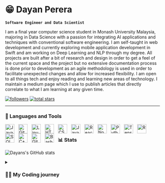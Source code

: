 # 😁 Dayan Perera

**` Software Engineer and Data Scientist `**

I am a final year computer science student in Monash University Malaysia, majoring in Data Science with a passion for integrating AI applications and techniques with conventional software engineering. I am self-taught in web development and currently exploring mobile application development in Swift and am working on Deep Learning and NLP through my degree. All projects are built after a bit of research and design in order to get a feel of the current space and the project but no extensive documentation process is done prior to development as an agile methodology is used in order to facilitate unexpected changes and allow for increased flexibility. I am open to all things tech and enjoy reading and learning new areas of technology. I maintain a medium page which I use to publish articles that directly correlate to what I am learning at any given time.

 <p align="left">
      <a href="https://github.com/TheRecklessDoctor?tab=followers">
         <img alt="followers" title="Follow me on Github" src="https://custom-icon-badges.demolab.com/github/followers/TheRecklessDoctor?color=236ad3&labelColor=1155ba&style=for-the-badge&logo=person-add&label=Follow&logoColor=white"/></a>
      <a href="https://github.com/TheRecklessDoctor?tab=repositories">
         <img alt="total stars" title="Total stars on GitHub" src="https://custom-icon-badges.demolab.com/github/stars/TheRecklessDoctor?color=55960c&style=for-the-badge&labelColor=488207&logo=star"/></a>
   </p>

---

### 🧰 Languages and Tools

<img align="left" alt="Java" width="30px" style="padding-right:10px;" src="https://cdn.jsdelivr.net/gh/devicons/devicon/icons/java/java-original.svg"/>
<img align="left" alt="Git" width="30px" style="padding-right:10px;" src="https://cdn.jsdelivr.net/gh/devicons/devicon/icons/git/git-original.svg" />
<img align="left" alt="Linux" width="30px" style="padding-right:10px;" src="https://cdn.jsdelivr.net/gh/devicons/devicon/icons/linux/linux-original.svg" />
<img align="left" alt="HTML" width="30px" style="padding-right:10px;" src="https://cdn.jsdelivr.net/gh/devicons/devicon/icons/html5/html5-plain.svg" />
<img align="left" alt="CSS" width="30px" style="padding-right:10px;" src="https://cdn.jsdelivr.net/gh/devicons/devicon/icons/css3/css3-plain.svg" />
<img align="left" alt="JavaScript" width="30px" style="padding-right:10px;"src="https://cdn.jsdelivr.net/gh/devicons/devicon/icons/javascript/javascript-plain.svg" />
<img align="left" alt="React" width="30px" style="padding-right:10px;" src="https://cdn.jsdelivr.net/gh/devicons/devicon/icons/react/react-original.svg" />
<img align="left" alt="NodeJS" width="30px" style="padding-right:10px;" src="https://cdn.jsdelivr.net/gh/devicons/devicon/icons/nodejs/nodejs-original.svg" />
<img align="left" alt="Python" width="30px" style="padding-right:10px;" src="https://cdn.jsdelivr.net/gh/devicons/devicon/icons/python/python-plain.svg" />
<img align="left" alt="Tensorflow" width="30px" style="padding-right:10px;" src="https://cdn.jsdelivr.net/gh/devicons/devicon/icons/tensorflow/tensorflow-original.svg"/>
<img align="left" alt="R" width="30px" style="padding-right:10px;" src="https://cdn.jsdelivr.net/gh/devicons/devicon/icons/r/r-original.svg" />
<img align="left" alt="SQL" width="30px" style="padding-right:10px;" src="https://cdn.jsdelivr.net/gh/devicons/devicon/icons/sqlite/sqlite-original.svg"/>
<img align="left" alt="C++" width="30px" style="padding-right:10px;" src="https://cdn.jsdelivr.net/gh/devicons/devicon/icons/cplusplus/cplusplus-line.svg" />
<img align="left" alt="GitHub" width="30px" style="padding-right:10px;" src="https://cdn.jsdelivr.net/gh/devicons/devicon/icons/github/github-original.svg" />
<img align="left" alt="Bash" width="30px" style="padding-right:10px;" src="https://cdn.jsdelivr.net/gh/devicons/devicon/icons/bash/bash-original.svg" />
<br />


### 📊 Stats

![Dayans's GitHub stats](https://github-readme-stats.vercel.app/api?username=TheRecklessdoctor&show_icons=true&theme=gruvbox)

<details>
 <summary><h3>👨‍💻 My Coding journey</h3></summary>
Computer Science wasn't the first thing on my mind during high school and certainly did not crop up when applying to university. A series of mishaps during the application process lead me to CS. The one component of CS that attracted me to it was it's problem solving component which was similar in that sense to Mathematics, which was my first choice of degree. It was during my degree that I got attracted to Artificial Intelligence and the efforts to replicate and recreate human intelligence in a machine. I had been teaching myself web development as a personal project from various online including FreeCodeCamp and TheOdinProject and my interest in AI and software development coincided when I realised that there was a serious lack of AI used in the front end of consumer applications. Most AI tools are either used behind the scenes and not explicity visible to end users so my goal and passion is to integrate the two in order to build useful products for users. 
